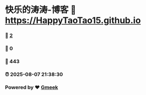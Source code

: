 # 快乐的涛涛-博客 :link: https://HappyTaoTao15.github.io 
### :page_facing_up: [2](https://HappyTaoTao15.github.io/tag.html) 
### :speech_balloon: 0 
### :hibiscus: 443 
### :alarm_clock: 2025-08-07 21:38:30 
### Powered by :heart: [Gmeek](https://github.com/Meekdai/Gmeek)
